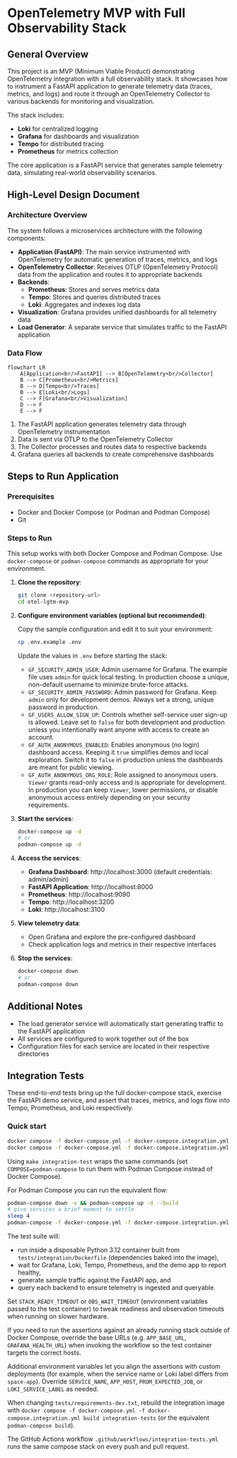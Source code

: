 # OpenTelemetry MVP with Full Observability Stack

## General Overview

This project is an MVP (Minimum Viable Product) demonstrating OpenTelemetry integration with a full observability stack. It showcases how to instrument a FastAPI application to generate telemetry data (traces, metrics, and logs) and route it through an OpenTelemetry Collector to various backends for monitoring and visualization.

The stack includes:

- **Loki** for centralized logging
- **Grafana** for dashboards and visualization
- **Tempo** for distributed tracing
- **Prometheus** for metrics collection

The core application is a FastAPI service that generates sample telemetry data, simulating real-world observability scenarios.

## High-Level Design Document

### Architecture Overview

The system follows a microservices architecture with the following components:

- **Application (FastAPI)**: The main service instrumented with OpenTelemetry for automatic generation of traces, metrics, and logs
- **OpenTelemetry Collector**: Receives OTLP (OpenTelemetry Protocol) data from the application and routes it to appropriate backends
- **Backends**:
  - **Prometheus**: Stores and serves metrics data
  - **Tempo**: Stores and queries distributed traces
  - **Loki**: Aggregates and indexes log data
- **Visualization**: Grafana provides unified dashboards for all telemetry data
- **Load Generator**: A separate service that simulates traffic to the FastAPI application

### Data Flow

```mermaid
flowchart LR
    A[Application<br/>FastAPI] --> B[OpenTelemetry<br/>Collector]
    B --> C[Prometheus<br/>Metrics]
    B --> D[Tempo<br/>Traces]
    B --> E[Loki<br/>Logs]
    C --> F[Grafana<br/>Visualization]
    D --> F
    E --> F
```

1. The FastAPI application generates telemetry data through OpenTelemetry instrumentation
2. Data is sent via OTLP to the OpenTelemetry Collector
3. The Collector processes and routes data to respective backends
4. Grafana queries all backends to create comprehensive dashboards

## Steps to Run Application

### Prerequisites

- Docker and Docker Compose (or Podman and Podman Compose)
- Git

### Steps to Run

This setup works with both Docker Compose and Podman Compose. Use `docker-compose` or `podman-compose` commands as appropriate for your environment.

1. **Clone the repository**:

   ```bash
   git clone <repository-url>
   cd otel-lgtm-mvp
   ```

2. **Configure environment variables (optional but recommended)**:

   Copy the sample configuration and edit it to suit your environment:

   ```bash
   cp .env.example .env
   ```

   Update the values in `.env` before starting the stack:

   - `GF_SECURITY_ADMIN_USER`: Admin username for Grafana. The example file
     uses `admin` for quick local testing. In production choose a unique,
     non-default username to minimize brute-force attacks.
   - `GF_SECURITY_ADMIN_PASSWORD`: Admin password for Grafana. Keep `admin`
     only for development demos. Always set a strong, unique password in
     production.
   - `GF_USERS_ALLOW_SIGN_UP`: Controls whether self-service user sign-up is
     allowed. Leave set to `false` for both development and production unless
     you intentionally want anyone with access to create an account.
   - `GF_AUTH_ANONYMOUS_ENABLED`: Enables anonymous (no login) dashboard
     access. Keeping it `true` simplifies demos and local exploration. Switch
     it to `false` in production unless the dashboards are meant for public
     viewing.
   - `GF_AUTH_ANONYMOUS_ORG_ROLE`: Role assigned to anonymous users. `Viewer`
     grants read-only access and is appropriate for development. In production
     you can keep `Viewer`, lower permissions, or disable anonymous access
     entirely depending on your security requirements.

3. **Start the services**:

   ```bash
   docker-compose up -d
   # or
   podman-compose up -d
   ```

4. **Access the services**:

   - **Grafana Dashboard**: http://localhost:3000 (default credentials: admin/admin)
   - **FastAPI Application**: http://localhost:8000
   - **Prometheus**: http://localhost:9090
   - **Tempo**: http://localhost:3200
   - **Loki**: http://localhost:3100

5. **View telemetry data**:

   - Open Grafana and explore the pre-configured dashboard
   - Check application logs and metrics in their respective interfaces

6. **Stop the services**:
   ```bash
   docker-compose down
   # or
   podman-compose down
   ```

## Additional Notes

- The load generator service will automatically start generating traffic to the FastAPI application
- All services are configured to work together out of the box
- Configuration files for each service are located in their respective directories

## Integration Tests

These end-to-end tests bring up the full docker-compose stack, exercise the FastAPI demo service, and assert that traces, metrics, and logs flow into Tempo, Prometheus, and Loki respectively.

### Quick start

```bash
docker compose -f docker-compose.yml -f docker-compose.integration.yml up --build --exit-code-from integration-tests integration-tests
docker compose -f docker-compose.yml -f docker-compose.integration.yml down -v
```

Using `make integration-test` wraps the same commands (set `COMPOSE=podman-compose` to run them with Podman Compose instead of Docker Compose).

For Podman Compose you can run the equivalent flow:

```bash
podman-compose down -v && podman-compose up -d --build
# give services a brief moment to settle
sleep 4
podman-compose -f docker-compose.yml -f docker-compose.integration.yml run --rm integration-tests
```

The test suite will:
- run inside a disposable Python 3.12 container built from `tests/integration/Dockerfile` (dependencies baked into the image),
- wait for Grafana, Loki, Tempo, Prometheus, and the demo app to report healthy,
- generate sample traffic against the FastAPI app, and
- query each backend to ensure telemetry is ingested and queryable.

Set `STACK_READY_TIMEOUT` or `OBS_WAIT_TIMEOUT` (environment variables passed to the test container) to tweak readiness and observation timeouts when running on slower hardware.

If you need to run the assertions against an already running stack outside of Docker Compose, override the base URLs (e.g. `APP_BASE_URL`, `GRAFANA_HEALTH_URL`) when invoking the workflow so the test container targets the correct hosts.

Additional environment variables let you align the assertions with custom deployments (for example, when the service name or Loki label differs from `space-app`). Override `SERVICE_NAME`, `APP_HOST`, `PROM_EXPECTED_JOB`, or `LOKI_SERVICE_LABEL` as needed.

When changing `tests/requirements-dev.txt`, rebuild the integration image with `docker compose -f docker-compose.yml -f docker-compose.integration.yml build integration-tests` (or the equivalent `podman-compose build`).

The GitHub Actions workflow `.github/workflows/integration-tests.yml` runs the same compose stack on every push and pull request.
